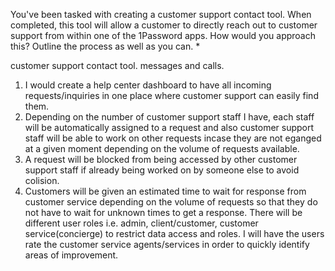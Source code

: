 You've been tasked with creating a customer support contact tool. When completed, this tool will allow a customer to directly reach out to customer support from within one of the 1Password apps. How would you approach this? Outline the process as well as you can. *

customer support contact tool. 
messages and calls.
1. I would create a help center dashboard to have all incoming requests/inquiries in one place where customer support can easily find them.
2. Depending on the number of customer support staff I have, each staff will be automatically assigned to a request and also customer support staff will be able to work on other requests incase they are not eganged at a given moment depending on the volume of requests available. 
3. A request will be blocked from being accessed by other customer support staff if already being worked on by someone else to avoid colision.
4. Customers will be given an estimated time to wait for response from customer service depending on the volume of requests so that they do not have to wait for unknown times to get a response.
There will be different user roles i.e. admin, client/customer, customer service(concierge) to restrict data access and roles. 
I will have the users rate the customer service agents/services in order to quickly identify areas of improvement.

